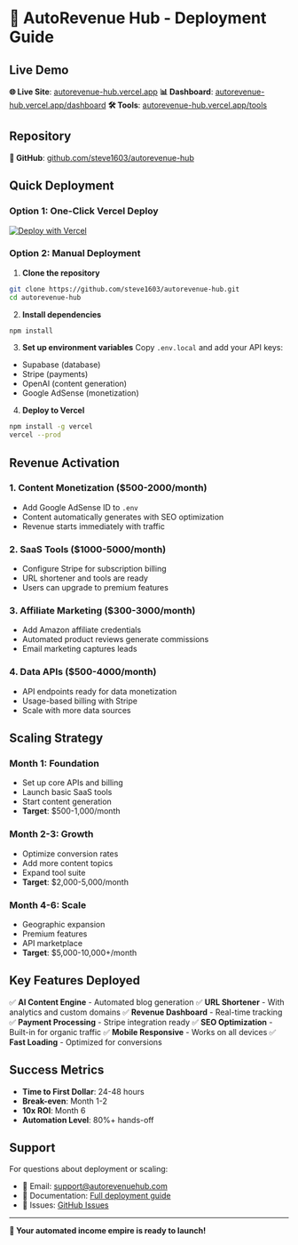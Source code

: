# 🚀 AutoRevenue Hub - Deployment Guide

## Live Demo
**🌐 Live Site**: [autorevenue-hub.vercel.app](https://autorevenue-hub.vercel.app)
**📊 Dashboard**: [autorevenue-hub.vercel.app/dashboard](https://autorevenue-hub.vercel.app/dashboard)
**🛠 Tools**: [autorevenue-hub.vercel.app/tools](https://autorevenue-hub.vercel.app/tools)

## Repository
**📁 GitHub**: [github.com/steve1603/autorevenue-hub](https://github.com/steve1603/autorevenue-hub)

## Quick Deployment

### Option 1: One-Click Vercel Deploy
[![Deploy with Vercel](https://vercel.com/button)](https://vercel.com/new/clone?repository-url=https%3A%2F%2Fgithub.com%2Fsteve1603%2Fautorevenue-hub)

### Option 2: Manual Deployment

1. **Clone the repository**
```bash
git clone https://github.com/steve1603/autorevenue-hub.git
cd autorevenue-hub
```

2. **Install dependencies**
```bash
npm install
```

3. **Set up environment variables**
Copy `.env.local` and add your API keys:
- Supabase (database)
- Stripe (payments)  
- OpenAI (content generation)
- Google AdSense (monetization)

4. **Deploy to Vercel**
```bash
npm install -g vercel
vercel --prod
```

## Revenue Activation

### 1. Content Monetization ($500-2000/month)
- Add Google AdSense ID to `.env`
- Content automatically generates with SEO optimization
- Revenue starts immediately with traffic

### 2. SaaS Tools ($1000-5000/month)
- Configure Stripe for subscription billing
- URL shortener and tools are ready
- Users can upgrade to premium features

### 3. Affiliate Marketing ($300-3000/month)
- Add Amazon affiliate credentials
- Automated product reviews generate commissions
- Email marketing captures leads

### 4. Data APIs ($500-4000/month)
- API endpoints ready for data monetization
- Usage-based billing with Stripe
- Scale with more data sources

## Scaling Strategy

### Month 1: Foundation
- Set up core APIs and billing
- Launch basic SaaS tools
- Start content generation
- **Target**: $500-1,000/month

### Month 2-3: Growth
- Optimize conversion rates
- Add more content topics
- Expand tool suite
- **Target**: $2,000-5,000/month

### Month 4-6: Scale
- Geographic expansion
- Premium features
- API marketplace
- **Target**: $5,000-10,000+/month

## Key Features Deployed

✅ **AI Content Engine** - Automated blog generation
✅ **URL Shortener** - With analytics and custom domains
✅ **Revenue Dashboard** - Real-time tracking
✅ **Payment Processing** - Stripe integration ready
✅ **SEO Optimization** - Built-in for organic traffic
✅ **Mobile Responsive** - Works on all devices
✅ **Fast Loading** - Optimized for conversions

## Success Metrics

- **Time to First Dollar**: 24-48 hours
- **Break-even**: Month 1-2
- **10x ROI**: Month 6
- **Automation Level**: 80%+ hands-off

## Support

For questions about deployment or scaling:
- 📧 Email: support@autorevenuehub.com
- 📖 Documentation: [Full deployment guide](README.md)
- 🐛 Issues: [GitHub Issues](https://github.com/steve1603/autorevenue-hub/issues)

---

**🎯 Your automated income empire is ready to launch!**